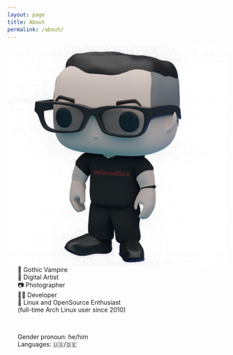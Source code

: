 ```yaml
---
layout: page
title: About
permalink: /about/
---
```

<div>
<img align="left" src="https://raw.githubusercontent.com/0xRavenBlack/0xRavenBlack.github.io/main/images/about/about_avatar_full.png"/>

<ul style="list-style-type: none;">
  <li style="margin: 0px;">🦇 Gothic Vampire</li>
  <li style="margin: 0px;">🎨 Digital Artist</li>
  <li style="margin: 0px;">📷 Photographer</li>
  <li style="margin: 0px;">👨‍💻 Developer</li>
  <li style="margin: 0px;">🐧 Linux and OpenSource Enthusiast</li>
  <li style="margin: 0px;">(full-time Arch Linux user since 2010)</li>
</ul>
<br />

<ul style="list-style-type: none;">
  <li style="margin: 0px;">Gender pronoun: he/him</li>
  <li style="margin: 0px;">Languages: 🇺🇸/🇩🇪</li>
</ul>
</div>


